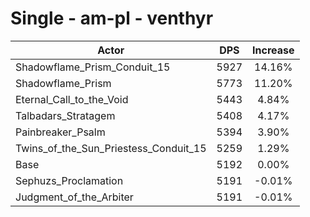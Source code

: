 # Single - am-pl - venthyr
| Actor | DPS | Increase |
|---|:---:|:---:|
|Shadowflame_Prism_Conduit_15|5927|14.16%|
|Shadowflame_Prism|5773|11.20%|
|Eternal_Call_to_the_Void|5443|4.84%|
|Talbadars_Stratagem|5408|4.17%|
|Painbreaker_Psalm|5394|3.90%|
|Twins_of_the_Sun_Priestess_Conduit_15|5259|1.29%|
|Base|5192|0.00%|
|Sephuzs_Proclamation|5191|-0.01%|
|Judgment_of_the_Arbiter|5191|-0.01%|
